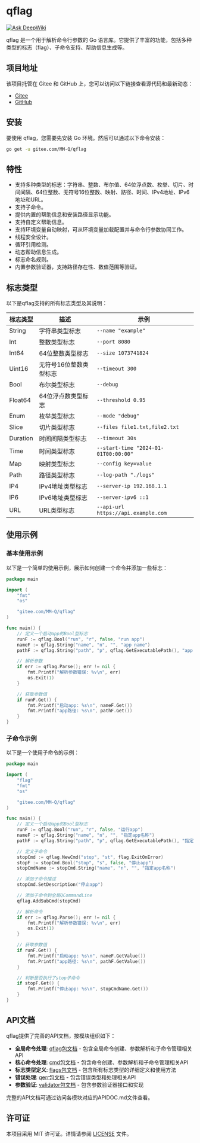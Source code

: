 # qflag

[![Ask DeepWiki](https://deepwiki.com/badge.svg)](https://deepwiki.com/QiaoMuDe/qflag)

qflag 是一个用于解析命令行参数的 Go 语言库。它提供了丰富的功能，包括多种类型的标志（flag）、子命令支持、帮助信息生成等。

## 项目地址

该项目托管在 Gitee 和 GitHub 上，您可以访问以下链接查看源代码和最新动态：

- [Gitee](https://gitee.com/MM-Q/qflag.git)
- [GitHub](https://github.com/QiaoMuDe/qflag.git)

## 安装

要使用 qflag，您需要先安装 Go 环境。然后可以通过以下命令安装：

```bash
go get -u gitee.com/MM-Q/qflag
```

## 特性

- 支持多种类型的标志：字符串、整数、布尔值、64位浮点数、枚举、切片、时间间隔、64位整数、无符号16位整数、映射、路径、时间、IPv4地址、IPv6地址和URL。
- 支持子命令。
- 提供内置的帮助信息和安装路径显示功能。
- 支持自定义帮助信息。
- 支持环境变量自动映射，可从环境变量加载配置并与命令行参数协同工作。
- 线程安全设计。
- 循环引用检测。
- 动态帮助信息生成。
- 标志命名规则。
- 内置参数验证器，支持路径存在性、数值范围等验证。

## 标志类型

以下是qflag支持的所有标志类型及其说明：

| 标志类型 | 描述 | 示例 |
|----------|------|------|
| String | 字符串类型标志 | `--name "example"` |
| Int | 整数类型标志 | `--port 8080` |
| Int64 | 64位整数类型标志 | `--size 1073741824` |
| Uint16 | 无符号16位整数类型标志 | `--timeout 300` |
| Bool | 布尔类型标志 | `--debug` |
| Float64 | 64位浮点数类型标志 | `--threshold 0.95` |
| Enum | 枚举类型标志 | `--mode "debug"` |
| Slice | 切片类型标志 | `--files file1.txt,file2.txt` |
| Duration | 时间间隔类型标志 | `--timeout 30s` |
| Time | 时间类型标志 | `--start-time "2024-01-01T00:00:00"` |
| Map | 映射类型标志 | `--config key=value` |
| Path | 路径类型标志 | `--log-path "./logs"` |
| IP4 | IPv4地址类型标志 | `--server-ip 192.168.1.1` |
| IP6 | IPv6地址类型标志 | `--server-ipv6 ::1` |
| URL | URL类型标志 | `--api-url https://api.example.com` |

## 使用示例

### 基本使用示例

以下是一个简单的使用示例，展示如何创建一个命令并添加一些标志：

```go
package main

import (
	"fmt"
	"os"

	"gitee.com/MM-Q/qflag"
)

func main() {
	// 定义一个启动app的Bool型标志
	runF := qflag.Bool("run", "r", false, "run app")
	nameF := qflag.String("name", "n", "", "app name")
	pathF := qflag.String("path", "p", qflag.GetExecutablePath(), "app path")

	// 解析参数
	if err := qflag.Parse(); err != nil {
		fmt.Printf("解析参数错误: %v\n", err)
		os.Exit(1)
	}

	// 获取参数值
	if runF.Get() {
		fmt.Printf("启动app: %s\n", nameF.Get())
		fmt.Printf("app路径: %s\n", pathF.Get())
	}
}

```

### 子命令示例

以下是一个使用子命令的示例：

```go
package main

import (
	"flag"
	"fmt"
	"os"

	"gitee.com/MM-Q/qflag"
)

func main() {
	// 定义一个启动app的Bool型标志
	runF := qflag.Bool("run", "r", false, "运行app")
	nameF := qflag.String("name", "n", "", "指定app名称")
	pathF := qflag.String("path", "p", qflag.GetExecutablePath(), "指定app路径")

	// 定义子命令
	stopCmd := qflag.NewCmd("stop", "st", flag.ExitOnError)
	stopF := stopCmd.Bool("stop", "s", false, "停止app")
	stopCmdName := stopCmd.String("name", "n", "", "指定app名称")

	// 添加子命令描述
	stopCmd.SetDescription("停止app")

	// 添加子命令到全局QCommandLine
	qflag.AddSubCmd(stopCmd)

	// 解析命令
	if err := qflag.Parse(); err != nil {
		fmt.Printf("解析参数错误: %v\n", err)
		os.Exit(1)
	}

	// 获取参数值
	if runF.Get() {
		fmt.Printf("启动app: %s\n", nameF.GetValue())
		fmt.Printf("app路径: %s\n", pathF.GetValue())
	}

	// 判断是否执行了stop子命令
	if stopF.Get() {
		fmt.Printf("停止app: %s\n", stopCmdName.Get())
	}
}
```

## API文档

qflag提供了完善的API文档，按模块组织如下：

- **全局命令处理**: [qflag包文档](./APIDOC.md) - 包含全局命令创建、参数解析和子命令管理相关API
- **核心命令处理**: [cmd包文档](./cmd/APIDOC.md) - 包含命令创建、参数解析和子命令管理相关API
- **标志类型定义**: [flags包文档](./flags/APIDOC.md) - 包含所有标志类型的详细定义和使用方法
- **错误处理**: [qerr包文档](./qerr/APIDOC.md) - 包含错误类型和处理相关API
- **参数验证**: [validator包文档](./validator/APIDOC.md) - 包含参数验证器接口和实现

完整的API文档可通过访问各模块对应的APIDOC.md文件查看。

## 许可证

本项目采用 MIT 许可证。详情请参阅 [LICENSE](LICENSE) 文件。

